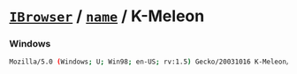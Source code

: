 # [`IBrowser`](/api/main/get-browser.md) / [`name`](../name.md) / K-Meleon

### Windows

```sh
Mozilla/5.0 (Windows; U; Win98; en-US; rv:1.5) Gecko/20031016 K-Meleon/0.8.2
```
